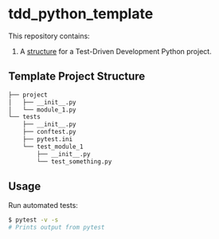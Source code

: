 # tdd_python_template

This repository contains:
1. A [structure](#template-project-structure) for a Test-Driven Development Python project.

## Template Project Structure
```bash
├── project
│   ├── __init__.py
│   └── module_1.py
└── tests
    ├── __init__.py
    ├── conftest.py
    ├── pytest.ini
    └── test_module_1
        ├── __init__.py
        └── test_something.py
```

## Usage

Run automated tests:

```sh
$ pytest -v -s
# Prints output from pytest
```